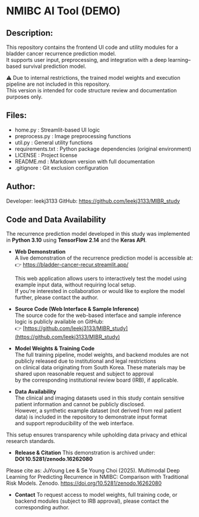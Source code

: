 # NMIBC AI Tool (DEMO)


## Description:

This repository contains the frontend UI code and utility modules for a bladder cancer recurrence prediction model.  
It supports user input, preprocessing, and integration with a deep learning–based survival prediction model.

⚠️ Due to internal restrictions, the trained model weights and execution pipeline are not included in this repository.  
This version is intended for code structure review and documentation purposes only.

## Files:

- home.py            : Streamlit-based UI logic
- preprocess.py      : Image preprocessing functions
- util.py            : General utility functions
- requirements.txt   : Python package dependencies (original environment)
- LICENSE            : Project license
- README.md          : Markdown version with full documentation
- .gitignore         : Git exclusion configuration

## Author:

Developer: leekj3133
GitHub: https://github.com/leekj3133/MIBR_study

## Code and Data Availability

The recurrence prediction model developed in this study was implemented in **Python 3.10** using **TensorFlow 2.14** and the **Keras API**.

- **Web Demonstration**  
  A live demonstration of the recurrence prediction model is accessible at:  
  👉 https://bladder-cancer-recur.streamlit.app/
  
  This web application allows users to interactively test the model using example input data, without requiring local setup.  
  If you're interested in collaboration or would like to explore the model further, please contact the author.
  
- **Source Code (Web Interface & Sample Inference)**  
  The source code for the web-based interface and sample inference logic is publicly available on GitHub:  
  👉 [https://github.com/leekj3133/MIBR_study](https://github.com/leekj3133/MIBR_study)

- **Model Weights & Training Code**  
  The full training pipeline, model weights, and backend modules are not publicly released due to institutional and legal restrictions  
on clinical data originating from South Korea. These materials may be shared upon reasonable request and subject to approval  
by the corresponding institutional review board (IRB), if applicable.

- **Data Availability**  
  The clinical and imaging datasets used in this study contain sensitive patient information and cannot be publicly disclosed.  
However, a synthetic example dataset (not derived from real patient data) is included in the repository to demonstrate input format  
and support reproducibility of the web interface.

This setup ensures transparency while upholding data privacy and ethical research standards.

- **Release & Citation**
This demonstration is archived under: **DOI 10.5281/zenodo.16262080**

Please cite as:
JuYoung Lee & Se Young Choi (2025). Multimodal Deep Learning for Predicting Recurrence in NMIBC: Comparison with Traditional Risk Models. Zenodo. https://doi.org/10.5281/zenodo.16262080

- **Contact**
To request access to model weights, full training code, or backend modules (subject to IRB approval), please contact the corresponding author.
